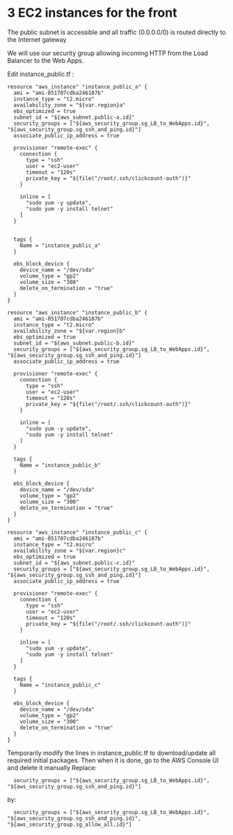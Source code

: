# 3 EC2 instances for the front

The public subnet is accessible and all traffic (0.0.0.0/0) is routed directly to the Internet gateway

We will use our security group allowing incoming HTTP from the Load Balancer to the Web Apps.



Edit instance_public.tf :
```console
resource "aws_instance" "instance_public_a" {
  ami = "ami-051707cdba246187b"
  instance_type = "t2.micro"
  availability_zone = "${var.region}a"
  ebs_optimized = true
  subnet_id = "${aws_subnet.public-a.id}"
  security_groups = ["${aws_security_group.sg_LB_to_WebApps.id}", "${aws_security_group.sg_ssh_and_ping.id}"]
  associate_public_ip_address = true
  
  provisioner "remote-exec" {
    connection {
      type = "ssh"
      user = "ec2-user"
      timeout = "120s"
      private_key = "${file("/root/.ssh/clickcount-auth")}"
    }

    inline = [
      "sudo yum -y update",
      "sudo yum -y install telnet"
    ]
  }

  
  tags {
    Name = "instance_public_a"
  }
  
  ebs_block_device {
    device_name = "/dev/sda"
    volume_type = "gp2"
    volume_size = "300"
    delete_on_termination = "true"
  }
}

resource "aws_instance" "instance_public_b" {
  ami = "ami-051707cdba246187b"
  instance_type = "t2.micro"
  availability_zone = "${var.region}b"
  ebs_optimized = true
  subnet_id = "${aws_subnet.public-b.id}"
  security_groups = ["${aws_security_group.sg_LB_to_WebApps.id}", "${aws_security_group.sg_ssh_and_ping.id}"]
  associate_public_ip_address = true

  provisioner "remote-exec" {
    connection {
      type = "ssh"
      user = "ec2-user"
      timeout = "120s"
      private_key = "${file("/root/.ssh/clickcount-auth")}"
    }

    inline = [
      "sudo yum -y update",
      "sudo yum -y install telnet"
    ]
  }
  
  tags {
    Name = "instance_public_b"
  }
  
  ebs_block_device {
    device_name = "/dev/sda"
    volume_type = "gp2"
    volume_size = "300"
    delete_on_termination = "true"
  }
}

resource "aws_instance" "instance_public_c" {
  ami = "ami-051707cdba246187b"
  instance_type = "t2.micro"
  availability_zone = "${var.region}c"
  ebs_optimized = true
  subnet_id = "${aws_subnet.public-c.id}"
  security_groups = ["${aws_security_group.sg_LB_to_WebApps.id}", "${aws_security_group.sg_ssh_and_ping.id}"]
  associate_public_ip_address = true

  provisioner "remote-exec" {
    connection {
      type = "ssh"
      user = "ec2-user"
      timeout = "120s"
      private_key = "${file("/root/.ssh/clickcount-auth")}"
    }

    inline = [
      "sudo yum -y update",
      "sudo yum -y install telnet"
    ]
  }
  
  tags {
    Name = "instance_public_c"
  }
  
  ebs_block_device {
    device_name = "/dev/sda"
    volume_type = "gp2"
    volume_size = "300"
    delete_on_termination = "true"
  }
}

```


Temporarily modify the lines in instance_public.tf to download/update all required initial packages.
Then when it is done, go to the AWS Console UI and delete it manually
Replace:
```console
  security_groups = ["${aws_security_group.sg_LB_to_WebApps.id}", "${aws_security_group.sg_ssh_and_ping.id}"]

```
by:
```console
  security_groups = ["${aws_security_group.sg_LB_to_WebApps.id}", "${aws_security_group.sg_ssh_and_ping.id}", "${aws_security_group.sg_allow_all.id}"]
```

